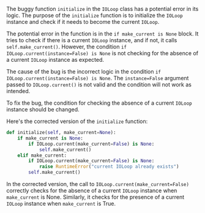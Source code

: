 The buggy function `initialize` in the `IOLoop` class has a potential error in its logic. The purpose of the `initialize` function is to initialize the `IOLoop` instance and check if it needs to become the current `IOLoop`.

The potential error in the function is in the `if make_current is None` block. It tries to check if there is a current `IOLoop` instance, and if not, it calls `self.make_current()`. However, the condition `if IOLoop.current(instance=False) is None` is not checking for the absence of a current `IOLoop` instance as expected.

The cause of the bug is the incorrect logic in the condition `if IOLoop.current(instance=False) is None`. The `instance=False` argument passed to `IOLoop.current()` is not valid and the condition will not work as intended.

To fix the bug, the condition for checking the absence of a current `IOLoop` instance should be changed.

Here's the corrected version of the `initialize` function:

```python
def initialize(self, make_current=None):
    if make_current is None:
        if IOLoop.current(make_current=False) is None:
            self.make_current()
    elif make_current:
        if IOLoop.current(make_current=False) is None:
            raise RuntimeError("current IOLoop already exists")
        self.make_current()
```

In the corrected version, the call to `IOLoop.current(make_current=False)` correctly checks for the absence of a current `IOLoop` instance when `make_current` is None. Similarly, it checks for the presence of a current `IOLoop` instance when `make_current` is True.